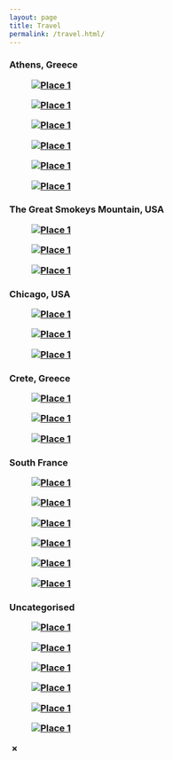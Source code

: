 ```yaml
---
layout: page
title: Travel
permalink: /travel.html/
---
```

<h3>Athens, Greece
<div class="portfolio-grid">
  <figure class="portfolio-item">
    <a href="/photos/greece/pic7.jpg" class="image-link">
      <img src="/photos/greece/pic7.jpg" alt="Place 1">
    </a>
    <figcaption>
    </figcaption>
  </figure>

  <figure class="portfolio-item">
    <a href="/photos/greece/pic2.jpg" class="image-link">
      <img src="/photos/greece/pic2.jpg" alt="Place 1">
    </a>
    <figcaption>
    </figcaption>
  </figure>

  <figure class="portfolio-item">
    <a href="/photos/greece/pic3.jpg" class="image-link">
      <img src="/photos/greece/pic3.jpg" alt="Place 1">
    </a>
    <figcaption>
    </figcaption>
  </figure>

  <figure class="portfolio-item">
    <a href="/photos/greece/pic4.jpg" class="image-link">
      <img src="/photos/greece/pic4.jpg" alt="Place 1">
    </a>
    <figcaption>
    </figcaption>
  </figure>

  <figure class="portfolio-item">
    <a href="/photos/greece/pic5.jpg" class="image-link">
      <img src="/photos/greece/pic5.jpg" alt="Place 1">
    </a>
    <figcaption>
    </figcaption>
  </figure>

  <figure class="portfolio-item">
    <a href="/photos/greece/pic6.jpg" class="image-link">
      <img src="/photos/greece/pic6.jpg" alt="Place 1">
    </a>
    <figcaption>
    </figcaption>
  </figure>
</div>

<h3>The Great Smokeys Mountain, USA
<div class="portfolio-grid">
  <figure class="portfolio-item">
    <a href="/photos/smokeys/pic1.jpg" class="image-link">
      <img src="/photos/smokeys/pic1.jpg" alt="Place 1">
    </a>
    <figcaption>
    </figcaption>
  </figure>

  <figure class="portfolio-item">
    <a href="/photos/smokeys/pic2.jpg" class="image-link">
      <img src="/photos/smokeys/pic2.jpg" alt="Place 1">
    </a>
    <figcaption>
    </figcaption>
  </figure>

  <figure class="portfolio-item">
    <a href="/photos/smokeys/pic3.jpg" class="image-link">
      <img src="/photos/smokeys/pic3.jpg" alt="Place 1">
    </a>
    <figcaption>
    </figcaption>
  </figure>
</div>

<h3>Chicago, USA
<div class="portfolio-grid">
  <figure class="portfolio-item">
    <a href="/photos/chicago/pic1.jpg" class="image-link">
      <img src="/photos/chicago/pic1.jpg" alt="Place 1">
    </a>
    <figcaption>
    </figcaption>
  </figure>

  <figure class="portfolio-item">
    <a href="/photos/chicago/pic2.jpg" class="image-link">
      <img src="/photos/chicago/pic2.jpg" alt="Place 1">
    </a>
    <figcaption>
    </figcaption>
  </figure>

  <figure class="portfolio-item">
    <a href="/photos/chicago/pic3.jpg" class="image-link">
      <img src="/photos/chicago/pic3.jpg" alt="Place 1">
    </a>
    <figcaption>
    </figcaption>
  </figure>
</div>

<h3>Crete, Greece
<div class="portfolio-grid">
  <figure class="portfolio-item">
    <a href="/photos/crete/pic1.jpg" class="image-link">
      <img src="/photos/crete/pic1.jpg" alt="Place 1">
    </a>
    <figcaption>
    </figcaption>
  </figure>

  <figure class="portfolio-item">
    <a href="/photos/crete/pic2.jpg" class="image-link">
      <img src="/photos/crete/pic2.jpg" alt="Place 1">
    </a>
    <figcaption>
    </figcaption>
  </figure>

  <figure class="portfolio-item">
    <a href="/photos/crete/pic3.jpg" class="image-link">
      <img src="/photos/crete/pic3.jpg" alt="Place 1">
    </a>
    <figcaption>
    </figcaption>
  </figure>
</div>

<h3>South France
<div class="portfolio-grid">
  <figure class="portfolio-item">
    <a href="/photos/southfrance/pic18.jpg" class="image-link">
      <img src="/photos/southfrance/pic18.jpg" alt="Place 1">
    </a>
    <figcaption>
    </figcaption>
  </figure>

  <figure class="portfolio-item">
    <a href="/photos/southfrance/pic2.jpg" class="image-link">
      <img src="/photos/southfrance/pic2.jpg" alt="Place 1">
    </a>
    <figcaption>
    </figcaption>
  </figure>

  <figure class="portfolio-item">
    <a href="/photos/southfrance/pic21.jpg" class="image-link">
      <img src="/photos/southfrance/pic21.jpg" alt="Place 1">
    </a>
    <figcaption>
    </figcaption>
  </figure>

  <figure class="portfolio-item">
    <a href="/photos/southfrance/pic12.jpg" class="image-link">
      <img src="/photos/southfrance/pic12.jpg" alt="Place 1">
    </a>
    <figcaption>
    </figcaption>
  </figure>

  <figure class="portfolio-item">
    <a href="/photos/southfrance/pic19.jpg" class="image-link">
      <img src="/photos/southfrance/pic19.jpg" alt="Place 1">
    </a>
    <figcaption>
    </figcaption>
  </figure>

  <figure class="portfolio-item">
    <a href="/photos/southfrance/pic6.jpg" class="image-link">
      <img src="/photos/southfrance/pic6.jpg" alt="Place 1">
    </a>
    <figcaption>
    </figcaption>
  </figure>
</div>

<h3>Uncategorised
<div class="portfolio-grid">
  <figure class="portfolio-item">
    <a href="/photos/uncategorised/pic1.jpg" class="image-link">
      <img src="/photos/uncategorised/pic1.jpg" alt="Place 1">
    </a>
    <figcaption>
    </figcaption>
  </figure>

  <figure class="portfolio-item">
    <a href="/photos/uncategorised/pic3.jpg" class="image-link">
      <img src="/photos/uncategorised/pic3.jpg" alt="Place 1">
    </a>
    <figcaption>
    </figcaption>
  </figure>

  <figure class="portfolio-item">
    <a href="/photos/uncategorised/pic5.jpeg" class="image-link">
      <img src="/photos/uncategorised/pic5.jpeg" alt="Place 1">
    </a>
    <figcaption>
    </figcaption>
  </figure>

  <figure class="portfolio-item">
    <a href="/photos/uncategorised/pic2.jpg" class="image-link">
      <img src="/photos/uncategorised/pic2.jpg" alt="Place 1">
    </a>
    <figcaption>
    </figcaption>
  </figure>

  <figure class="portfolio-item">
    <a href="/photos/uncategorised/pic9.jpg" class="image-link">
      <img src="/photos/uncategorised/pic9.jpg" alt="Place 1">
    </a>
    <figcaption>
    </figcaption>
  </figure>

  <figure class="portfolio-item">
    <a href="/photos/uncategorised/pic7.jpg" class="image-link">
      <img src="/photos/uncategorised/pic7.jpg" alt="Place 1">
    </a>
    <figcaption>
    </figcaption>
  </figure>
</div>

<div id="image-overlay" class="image-overlay">
  <div class="image-container">
    <img src="" alt="" id="large-image">
    <span id="close-button" class="close-button">&times;</span>
  </div>
</div>